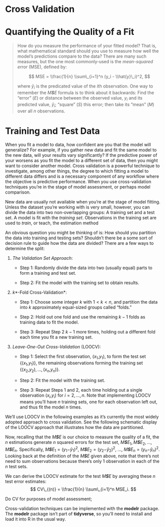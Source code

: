 **Cross Validation**
================

# Quantifying the Quality of a Fit

> How do you measure the performance of your fitted model? That is, what
> mathematical standard should you use to measure how well the model’s
> predictions compare to the data? There are many such measures, but the
> one most commonly-used is the *mean-squared error* (MSE), defined by:
>
> $$
> MSE = \\frac{1}{n} \\sum\_{i=1}^n (y_i - \\hat{y}\_i)^2, 
> $$
>
> where *ŷ*<sub>*i*</sub> is the predicated value of the *i*th
> observation. One way to remember the *M**S**E* formula is to think
> about it backwards: Find the “error” (*E*) or distance between the
> observed value, *y*<sub>*i*</sub> and its predicted value,
> *ŷ*<sub>*i*</sub>; “square” (*S*) this error; then take its “mean”
> (*M*) over all *n* observations.

# Training and Test Data

When you fit a model to data, how confident are you that the model will
generalize? For example, if you gather new data and fit the same model
to the new data, will your results vary significantly? If the predictive
power of your worsens as you fit the model to a different set of data,
then you might want to consider another model. Cross validation is a
powerful technique to investigate, among other things, the degree to
which fitting a model to different data differs and is a necessary
component of any workflow where the objective is predictive performance.
When you use cross-validation techniques you’re in the stage of model
assessment, or perhaps model comparison.

New data are usually not available when you’re at the stage of model
fitting. Unless the dataset you’re working with is very small, however,
you can divide the data into two non-overlapping groups: A training set
and a test set. A model is fit with the *training set*. Observations in
the training set are used to *train*, or teach, the estimation method

An obvious question you might be thinking of is: How should you
partition the data into training and testing sets? Shouldn’t there be a
some sort of decision rule to guide how the data are divided? There are
a few ways to determine the split:

1.  *The Validation Set Approach*:

    -   Step 1: Randomly divide the data into two (usually equal) parts
        to form a training and test set.

    -   Step 2: Fit the model with the training set to obtain results.

2.  *k**-Fold Cross-Validation*:

    -   Step 1: Choose some integer *k* with 1 \< *k* \< *n*, and
        partition the data into *k* approximately equal-sized groups
        called “folds.”

    -   Step 2: Hold out one fold and use the remaining *k* − 1 folds as
        training data to fit the model.

    -   Step 3: Repeat Step 2 *k* − 1 more times, holding out a
        different fold each time you fit a new training set.

3.  *Leave-One-Out Cross-Validation* (LOOCV):

    -   Step 1: Select the first observation,
        (*x*<sub>1</sub>,*y*<sub>1</sub>), to form the test set
        {(*x*<sub>1</sub>,*y*<sub>1</sub>)}, the remaining observations
        forming the training set
        {(*x*<sub>2</sub>,*y*<sub>2</sub>), …, (*x*<sub>*n*</sub>,*y*<sub>*n*</sub>)}.

    -   Step 2: Fit the model with the training set.

    -   Step 3: Repeat Steps 1 and 2, each time holding out a single
        observation (*x*<sub>*i*</sub>,*y*<sub>*i*</sub>) for
        *i* = 2, …, *n*. Note that implementing LOOCV means you’ll have
        *n* training sets, one for each observation left out, and thus
        fit the model *n* times.

We’ll use LOOCV in the following examples as it’s currently the most
widely adopted approach to cross validation. See the following schematic
display of the LOOCV approach that illustrates how the data are
partitioned.

Now, recalling that the *M**S**E* is our choice to measure the quality
of a fit, the *n* estimations generate *n* squared errors for the test
set,
*M**S**E*<sub>1</sub>, *M**S**E*<sub>2</sub>, …, *M**S**E*<sub>*n*</sub>.
Specifically,
*M**S**E*<sub>1</sub> = (*y*<sub>1</sub>−*ŷ*<sub>1</sub>)<sup>2</sup>,
*M**S**E*<sub>2</sub> = (*y*<sub>2</sub>−*ŷ*<sub>2</sub>)<sup>2</sup>,
…,
*M**S**E*<sub>*n*</sub> = (*y*<sub>*n*</sub>−*ŷ*<sub>*n*</sub>)<sup>2</sup>.
Looking back at the definition of the *M**S**E* given above, note that
there’s not need to sum observations because there’s only 1 observation
in each of the *n* test sets.

We can derive the LOOCV estimate for the test *M**S**E* by averaging
these *n* test error estimates:
$$
CV\_{(n)} = \\frac{1}{n} \\sum\_{i=1}^n MSE_i.
$$

Do CV for purposes of model assessment;

Cross-validation techniques can be implemented with the **modelr**
package. The **modelr** package isn’t part of **tidyverse**, so you’ll
need to install and load it into R in the usual way.
